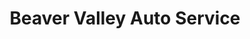 ---
title: "Beaver Valley Auto Service"
url: /new-providence/beaver-valley-auto-service/
shop: car repair
---